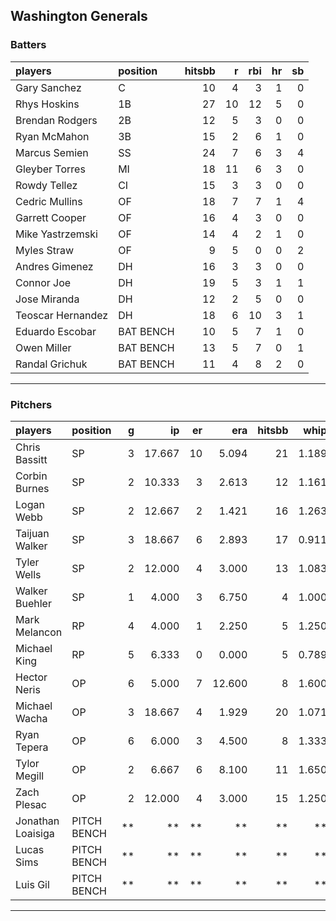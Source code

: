 ## Washington Generals

### Batters

 
|players           |position  | hitsbb|  r| rbi| hr| sb| 
|:-----------------|:---------|------:|--:|---:|--:|--:| 
|Gary Sanchez      |C         |     10|  4|   3|  1|  0| 
|Rhys Hoskins      |1B        |     27| 10|  12|  5|  0| 
|Brendan Rodgers   |2B        |     12|  5|   3|  0|  0| 
|Ryan McMahon      |3B        |     15|  2|   6|  1|  0| 
|Marcus Semien     |SS        |     24|  7|   6|  3|  4| 
|Gleyber Torres    |MI        |     18| 11|   6|  3|  0| 
|Rowdy Tellez      |CI        |     15|  3|   3|  0|  0| 
|Cedric Mullins    |OF        |     18|  7|   7|  1|  4| 
|Garrett Cooper    |OF        |     16|  4|   3|  0|  0| 
|Mike Yastrzemski  |OF        |     14|  4|   2|  1|  0| 
|Myles Straw       |OF        |      9|  5|   0|  0|  2| 
|Andres Gimenez    |DH        |     16|  3|   3|  0|  0| 
|Connor Joe        |DH        |     19|  5|   3|  1|  1| 
|Jose Miranda      |DH        |     12|  2|   5|  0|  0| 
|Teoscar Hernandez |DH        |     18|  6|  10|  3|  1| 
|Eduardo Escobar   |BAT BENCH |     10|  5|   7|  1|  0| 
|Owen Miller       |BAT BENCH |     13|  5|   7|  0|  1| 
|Randal Grichuk    |BAT BENCH |     11|  4|   8|  2|  0| 


* * *

### Pitchers

 
|players           |position    |  g|     ip| er|    era| hitsbb|  whip| so|  w| sv| 
|:-----------------|:-----------|--:|------:|--:|------:|------:|-----:|--:|--:|--:| 
|Chris Bassitt     |SP          |  3| 17.667| 10|  5.094|     21| 1.189| 22|  1|  0| 
|Corbin Burnes     |SP          |  2| 10.333|  3|  2.613|     12| 1.161| 16|  1|  0| 
|Logan Webb        |SP          |  2| 12.667|  2|  1.421|     16| 1.263| 12|  1|  0| 
|Taijuan Walker    |SP          |  3| 18.667|  6|  2.893|     17| 0.911| 23|  2|  0| 
|Tyler Wells       |SP          |  2| 12.000|  4|  3.000|     13| 1.083|  7|  2|  0| 
|Walker Buehler    |SP          |  1|  4.000|  3|  6.750|      4| 1.000|  6|  0|  0| 
|Mark Melancon     |RP          |  4|  4.000|  1|  2.250|      5| 1.250|  1|  1|  0| 
|Michael King      |RP          |  5|  6.333|  0|  0.000|      5| 0.789|  9|  1|  0| 
|Hector Neris      |OP          |  6|  5.000|  7| 12.600|      8| 1.600|  4|  0|  0| 
|Michael Wacha     |OP          |  3| 18.667|  4|  1.929|     20| 1.071| 14|  2|  0| 
|Ryan Tepera       |OP          |  6|  6.000|  3|  4.500|      8| 1.333|  6|  0|  0| 
|Tylor Megill      |OP          |  2|  6.667|  6|  8.100|     11| 1.650| 10|  0|  0| 
|Zach Plesac       |OP          |  2| 12.000|  4|  3.000|     15| 1.250|  3|  0|  0| 
|Jonathan Loaisiga |PITCH BENCH | **|     **| **|     **|     **|    **| **| **| **| 
|Lucas Sims        |PITCH BENCH | **|     **| **|     **|     **|    **| **| **| **| 
|Luis Gil          |PITCH BENCH | **|     **| **|     **|     **|    **| **| **| **| 


* * *


